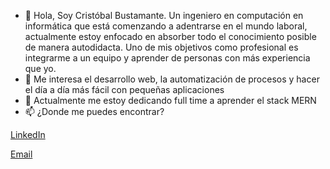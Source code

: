 - 👋 Hola, Soy Cristóbal Bustamante. Un ingeniero en computación en informática que está comenzando a adentrarse en el mundo laboral, actualmente estoy enfocado en absorber todo el conocimiento posible de manera autodidacta. Uno de mis objetivos como profesional es integrarme a un equipo y aprender de personas con más experiencia que yo.
- 👀 Me interesa el desarrollo web, la automatización de procesos y hacer el día a día más fácil con pequeñas aplicaciones
- 🌱 Actualmente me estoy dedicando full time a aprender el stack MERN
- 📫 ¿Donde me puedes encontrar?

[LinkedIn](https://www.linkedin.com/in/crisbustaq/)

[Email](mailto:c.bustamantequito@gmail.com)
<!---
Crisbusta/Crisbusta is a ✨ special ✨ repository because its `README.md` (this file) appears on your GitHub profile.
You can click the Preview link to take a look at your changes.
--->
